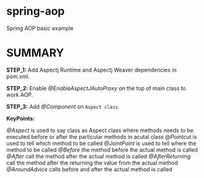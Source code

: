 # spring-aop
Spring AOP basic example

# SUMMARY

**STEP_1:** Add Aspectj Runtime and Aspectj Weaver dependencies in pom.xml.

**STEP_2:** Enable _@EnableAspectJAutoProxy_ on the top of main class to work AOP.

**STEP_3:** Add _@Component_ on `Aspect class`.

**KeyPoints:**

_@Aspect_ is used to say class as Aspect class where methods needs to be executed before or after the particular methods in acutal class
@_Pointcut_ is used to tell which method to be called
_@JointPoint_ is used to tell where the method to be called
_@Before_ the method before the actual method is called
_@After_ call the method after the actual method is called
_@AfterReturning_ call the method after the returning the value from the actual method
_@AroundAdvice_ calls before and after the actual method is called
